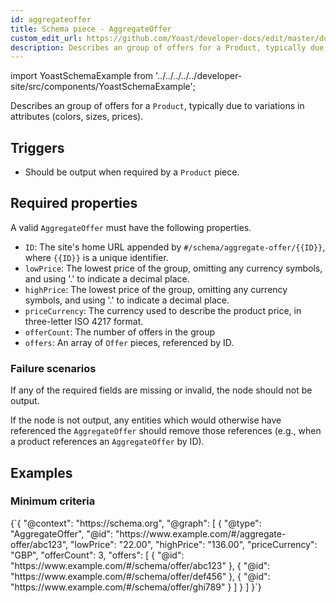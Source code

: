 ```yaml
---
id: aggregateoffer
title: Schema piece - AggregateOffer
custom_edit_url: https://github.com/Yoast/developer-docs/edit/master/docs/features/schema/pieces/aggregateoffer.md
description: Describes an group of offers for a Product, typically due to variations in attributes (colors, sizes, prices). 
---
```

import YoastSchemaExample from '../../../../../developer-site/src/components/YoastSchemaExample';

Describes an group of offers for a `Product`, typically due to variations in attributes (colors, sizes, prices).

## Triggers
* Should be output when required by a `Product` piece.

## Required properties
A valid `AggregateOffer` must have the following properties.

* `ID`: The site's home URL appended by `#/schema/aggregate-offer/{{ID}}`, where `{{ID}}` is a unique identifier.
* `lowPrice`: The lowest price of the group, omitting any currency symbols, and using '.' to indicate a decimal place.
* `highPrice`: The lowest price of the group, omitting any currency symbols, and using '.' to indicate a decimal place.
* `priceCurrency`: The currency used to describe the product price, in three-letter ISO 4217 format.
* `offerCount`: The number of offers in the group
* `offers`: An array of `Offer` pieces, referenced by ID.

### Failure scenarios
If any of the required fields are missing or invalid, the node should not be output.

If the node is not output, any entities which would otherwise have referenced the `AggregateOffer` should remove those references (e.g., when a product references an `AggregateOffer` by ID).

## Examples
### Minimum criteria

<YoastSchemaExample>
{`{
      "@context": "https://schema.org",
      "@graph": [
          {
              "@type": "AggregateOffer",
              "@id": "https://www.example.com/#/aggregate-offer/abc123",
              "lowPrice": "22.00",
              "highPrice": "136.00",
              "priceCurrency": "GBP",
              "offerCount": 3,
              "offers": [
                  {
                      "@id": "https://www.example.com/#/schema/offer/abc123"
                  },
                  {
                      "@id": "https://www.example.com/#/schema/offer/def456"
                  },
                  {
                      "@id": "https://www.example.com/#/schema/offer/ghi789"
                  }
              ]
          }
      ]
  }`}
</YoastSchemaExample>
